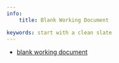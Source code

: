 ```yaml
---
info:
    title: Blank Working Document

keywords: start with a clean slate
---
```


* [blank working document](https://ltc.bcit.ca/courseproduction/conversionguide/docs/annotated-sample-content-heavy-module.docx)